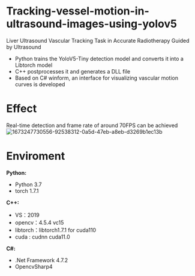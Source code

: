 # Tracking-vessel-motion-in-ultrasound-images-using-yolov5
Liver Ultrasound Vascular Tracking Task in Accurate Radiotherapy Guided by Ultrasound  
- Python trains the YoloV5-Tiny detection model and converts it into a Libtorch model
- C++ postprocesses it and generates a DLL file
- Based on C# winform, an interface for visualizing vascular motion curves is developed

# Effect
Real-time detection and frame rate of around 70FPS can be achieved
![1673247730556-92538312-0a5d-47eb-a8eb-d3269b1ec13b](https://user-images.githubusercontent.com/56248224/211257245-843bb765-0c4c-4b12-9c00-93631360ef63.png)

# Enviroment

**Python:**
- Python 3.7
- torch 1.7.1

**C++:**
- VS：2019
- opencv：4.5.4 vc15
- libtorch：libtorch1.7.1 for cuda110
- cuda : cudnn cuda11.0

**C#:**
- .Net Framework 4.7.2
- OpencvSharp4

